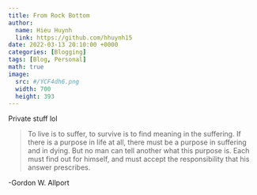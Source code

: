 ```yaml
---
title: From Rock Bottom
author:
  name: Hieu Huynh
  link: https://github.com/hhuynh15
date: 2022-03-13 20:10:00 +0000
categories: [Blogging]
tags: [Blog, Personal]
math: true
image: 
  src: #/YCF4dh6.png
  width: 700
  height: 393
---
```


Private stuff lol

> To live is to suffer, to survive is to find meaning in the suffering. If there is a purpose in life at all, there must be a purpose in suffering and in dying. But no man can tell another what this purpose is. Each must find out for himself, and must accept the responsibility that his answer prescribes.

  -Gordon W. Allport